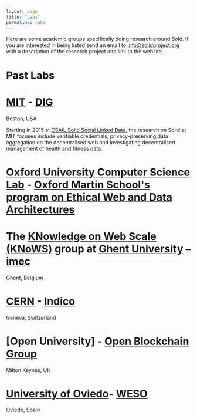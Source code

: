 ```yaml
---
layout: page
title: "Labs"
permalink: labs
---
```


Here are some academic groups specifically doing research around Sold. If you are interested in being listed send an email to info@solidproject.org with a description of the research project and link to the website. 

# Past Labs

# [MIT](https://www.mit.edu) - [DIG](http://dig.csail.mit.edu) 
Boston, USA 

Starting in 2015 at [CSAIL Solid Social Linked Data](https://www.csail.mit.edu/research/solid-social-linked-data), the research on Solid at MIT focuses include verifiable credentials, privacy-preserving data aggregation on the decentralised web and investigating decentralised management of health and fitness data. 

# [Oxford University Computer Science Lab](http://www.cs.ox.ac.uk) - [Oxford Martin School's program on Ethical Web and Data Architectures](https://www.oxfordmartin.ox.ac.uk/ethical-web-and-data-architectures)

# The [KNowledge on Web Scale (KNoWS)](https://knows.idlab.ugent.be/) group at [Ghent University](https://www.ugent.be/en) – [imec](https://www.imec-int.com/) 
Ghent, Belgium 

# [CERN](https://home.cern) - [Indico](https://indico.cern.ch/event/915906/)
Geneva, Switzerland 

# [Open University] - [Open Blockchain Group](https://blockchain.open.ac.uk/#covid-19)
Milton Keynes, UK

# [University of Oviedo](http://www.uniovi.es/en)- [WESO](http://www.weso.es)
Oviedo, Spain
